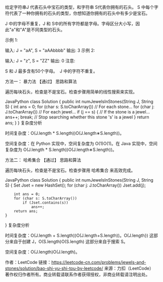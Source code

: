 给定字符串J 代表石头中宝石的类型，和字符串 S代表你拥有的石头。 S 中每个字符代表了一种你拥有的石头的类型，你想知道你拥有的石头中有多少是宝石。

J 中的字母不重复，J 和 S中的所有字符都是字母。字母区分大小写，因此"a"和"A"是不同类型的石头。

示例 1:

输入: J = "aA", S = "aAAbbbb"
输出: 3
示例 2:

输入: J = "z", S = "ZZ"
输出: 0
注意:

S 和 J 最多含有50个字母。
 J 中的字符不重复。


方法一： 暴力法 【通过】
思路和算法

遍历每块石头，检查是不是宝石。检查步骤用简单的线性搜索来实现。

JavaPython
class Solution {
    public int numJewelsInStones(String J, String S) {
        int ans = 0;
        for (char s: S.toCharArray()) // For each stone...
            for (char j: J.toCharArray()) // For each jewel...
                if (j == s) {  // If the stone is a jewel...
                    ans++;
                    break; // Stop searching whether this stone 's' is a jewel
                }
        return ans;
    }
}
复杂度分析

时间复杂度：O(J.length * S.length))O(J.length∗S.length))。

空间复杂度：在 Python 实现中，空间复杂度为 O(1)O(1)。在 Java 实现中，空间复杂度为 O(J.length * S.length))O(J.length∗S.length))。

方法二： 哈希集合 【通过】
思路和算法

遍历每块石头，检查是不是宝石。检查步骤用 哈希集合 来高效完成。

JavaPython
class Solution {
    public int numJewelsInStones(String J, String S) {
        Set<Character> Jset = new HashSet();
        for (char j: J.toCharArray())
            Jset.add(j);

        int ans = 0;
        for (char s: S.toCharArray())
            if (Jset.contains(s))
                ans++;
        return ans;
    }
}
复杂度分析

时间复杂度：O(J.length + S.length))O(J.length+S.length))。O(J.length}) 这部分来自于创建 J，O(S.length)O(S.length) 这部分来自于搜索 S。

空间复杂度：O(J.length)O(J.length)。

作者：LeetCode
链接：https://leetcode-cn.com/problems/jewels-and-stones/solution/bao-shi-yu-shi-tou-by-leetcode/
来源：力扣（LeetCode）
著作权归作者所有。商业转载请联系作者获得授权，非商业转载请注明出处。